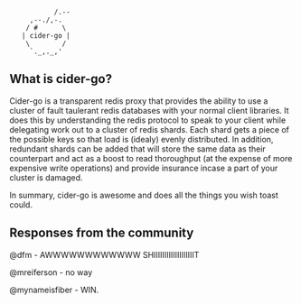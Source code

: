```
           /.--
     ,--./,-. 
    / #      \
   | cider-go |
    \        / 
     `._,._,'
```

## What is cider-go?

Cider-go is a transparent redis proxy that provides the ability to use a cluster of fault taulerant redis databases with your normal client libraries.  It does this by understanding the redis protocol to speak to your client while delegating work out to a cluster of redis shards.  Each shard gets a piece of the possible keys so that load is (idealy) evenly distributed.  In addition, redundant shards can be added that will store the same data as their counterpart and act as a boost to read thoroughput (at the expense of more expensive write operations) and provide insurance incase a part of your cluster is damaged.

In summary, cider-go is awesome and does all the things you wish toast could.

## Responses from the community

@dfm - AWWWWWWWWWWWW SHIIIIIIIIIIIIIIIIIIIT

@mreiferson - no way

@mynameisfiber - WIN.
